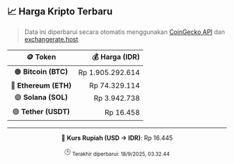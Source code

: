 

<!-- HARGA_KRIPTO -->
## 📈 Harga Kripto Terbaru

> Data ini diperbarui secara otomatis menggunakan [CoinGecko API](https://www.coingecko.com/) dan [exchangerate.host](https://exchangerate.host/)

<div align="center">

| 🪙 Token | 💰 Harga (IDR) |
|:------:|---------------:|
| 🟠 **Bitcoin (BTC)**   | Rp 1.905.292.614 |
| 🔵 **Ethereum (ETH)**  | Rp 74.329.114 |
| 🟣 **Solana (SOL)**    | Rp 3.942.738 |
| 🟢 **Tether (USDT)**   | Rp 16.458 |

---

💱 **Kurs Rupiah (USD → IDR)**: Rp 16.445

🕒 <sub>Terakhir diperbarui: 18/9/2025, 03.32.44</sub>

</div>
<!-- /HARGA_KRIPTO -->